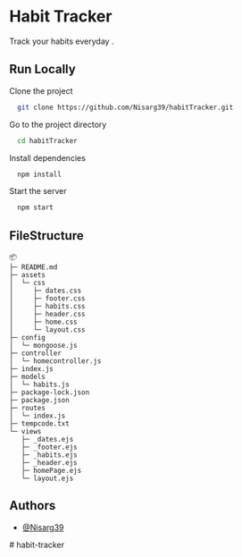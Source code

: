 
# Habit Tracker

Track your habits everyday . 


## Run Locally

Clone the project

```bash
  git clone https://github.com/Nisarg39/habitTracker.git
```

Go to the project directory

```bash
  cd habitTracker
```

Install dependencies

```bash
  npm install
```

Start the server

```bash
  npm start
```


## FileStructure

```
📦 
├─ README.md
├─ assets
│  └─ css
│     ├─ dates.css
│     ├─ footer.css
│     ├─ habits.css
│     ├─ header.css
│     ├─ home.css
│     └─ layout.css
├─ config
│  └─ mongoose.js
├─ controller
│  └─ homecontroller.js
├─ index.js
├─ models
│  └─ habits.js
├─ package-lock.json
├─ package.json
├─ routes
│  └─ index.js
├─ tempcode.txt
└─ views
   ├─ _dates.ejs
   ├─ _footer.ejs
   ├─ _habits.ejs
   ├─ _header.ejs
   ├─ homePage.ejs
   └─ layout.ejs
```
## Authors

- [@Nisarg39](https://github.com/Nisarg39)

#   h a b i t - t r a c k e r  
 